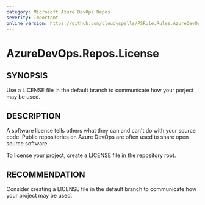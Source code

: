 ```yaml
---
category: Microsoft Azure DevOps Repos
severity: Important
online version: https://github.com/cloudyspells/PSRule.Rules.AzureDevOps/blob/main/src/PSRule.Rules.AzureDevOps/en/AzureDevOps.Repos.License.md
---
```


# AzureDevOps.Repos.License

## SYNOPSIS

Use a LICENSE file in the default branch to communicate how your porject may be used.

## DESCRIPTION

A software license tells others what they can and can't do with your source code.
Public repositories on Azure DevOps are often used to share open source software.

To license your project, create a LICENSE file in the repository root.

## RECOMMENDATION

Consider creating a LICENSE file in the default branch to communicate how your
project may be used.
